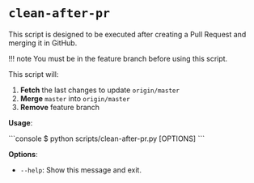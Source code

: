 # `clean-after-pr`

This script is designed to be executed after creating a Pull Request and merging it in GitHub.

!!! note
    You must be in the feature branch before using this script.

This script will:

1. **Fetch** the last changes to update `origin/master`
2. **Merge** `master` into `origin/master`
3. **Remove** feature branch

**Usage**:

<div class="termy">
```console
$ python scripts/clean-after-pr.py [OPTIONS]
```
</div>

**Options**:

* `--help`: Show this message and exit.
